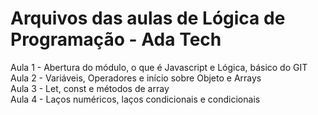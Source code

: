 # Arquivos das aulas de Lógica de Programação - Ada Tech

Aula 1 - Abertura do módulo, o que é Javascript e Lógica, básico do GIT <br>
Aula 2 - Variáveis, Operadores e início sobre Objeto e Arrays <br>
Aula 3 - Let, const e métodos de array <br>
Aula 4 - Laços numéricos, laços condicionais e condicionais

